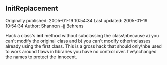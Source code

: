 ## InitReplacement

Originally published: 2005-01-19 10:54:34
Last updated: 2005-01-19 10:54:34
Author: Shannon -jj Behrens

Hack a class's __init__ method without subclassing the class\nbecause a) you can't modify the original class and b) you can't modify other\nclasses already using the first class.  This is a gross hack that should only\nbe used to work around flaws in libraries you have no control over.  I've\nchanged the names to protect the innocent.